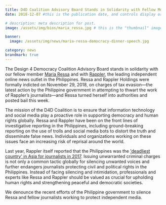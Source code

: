 ```yaml
---
title: D4D Coalition Advisory Board Stands in Solidarity with Fellow Member Maria Ressa and Rappler
date: 2018-12-07 #this is the publication date, and controls display order.

# description: meta description for post.
image: /assets/img/bios/maria_ressa.jpg # this is the "thumbnail" image used for teaser and social media contexts throughout the site.

banner:
  image: /assets/img/news/maria-ressa-democracy-dinner-speech.jpg

category: news
brandmark: true
---
```


The Design 4 Democracy Coalition Advisory Board stands in solidarity with our fellow member [Maria Ressa][link1] and with [Rappler][link2], the leading independent online news outlet in the Philippines. Ressa and Rappler Holdings were formally indicted on November 29, 2018, on charges of tax evasion—the latest action by the Philippine government in attempting to thwart the work of Rappler’s journalists—and Ressa turned herself into authorities and posted bail this week. 

The mission of the D4D Coalition is to ensure that information technology and social media play a proactive role in supporting democracy and human rights globally. Ressa and Rappler have been on the front lines of investigative reporting in the Philippines, including ground-breaking reporting on the use of trolls and social media bots to distort the truth and disseminate false news. Individuals and organizations working on these issues face an increasing risk of reprisal around the world. 

Last year, Rappler itself reported that the Philippines was the ['deadliest country' in Asia for journalists in 2017][link3]. Issuing unwarranted criminal charges is not only a common tactic globally for silencing unwanted voices and further endangers journalists protecting civil and political rights in the Philippines. Instead of facing silencing and intimidation, professionals and experts like Ressa and Rappler should be valued as crucial for upholding human rights and strengthening peaceful and democratic societies.

We denounce the recent efforts of the Philippine government to silence Ressa and fellow journalists working to protect independent media.  
  

[link1]: https://d4dcoalition.org/advisory-board/maria-ressa.html
[link2]: https://www.rappler.com/
[link3]: https://www.rappler.com/nation/191744-philippines-deadliest-country-journalists-asia-reporters-without-borders-2017-report
